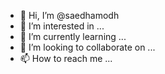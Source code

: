 - 👋 Hi, I’m @saedhamodh
- 👀 I’m interested in ...
- 🌱 I’m currently learning ...
- 💞️ I’m looking to collaborate on ...
- 📫 How to reach me ...

<!---
saedhamodh/saedhamodh is a ✨ special ✨ repository because its `README.md` (this file) appears on your GitHub profile.
You can click the Preview link to take a look at your changes.
--->
